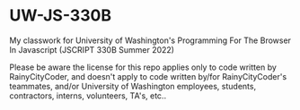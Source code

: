 # UW-JS-330B

My classwork for University of Washington's Programming For The Browser In Javascript (JSCRIPT 330B Summer 2022)

Please be aware the license for this repo applies only to code written by RainyCityCoder, and doesn't apply to code written by/for RainyCityCoder's teammates, and/or University of Washington employees, students, contractors, interns, volunteers, TA's, etc..
